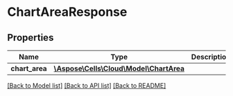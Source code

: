 # ChartAreaResponse

## Properties
Name | Type | Description | Notes
------------ | ------------- | ------------- | -------------
**chart_area** | [**\Aspose\Cells\Cloud\Model\ChartArea**](ChartArea.md) |  | [optional] 

[[Back to Model list]](../README.md#documentation-for-models) [[Back to API list]](../README.md#documentation-for-api-endpoints) [[Back to README]](../README.md)


